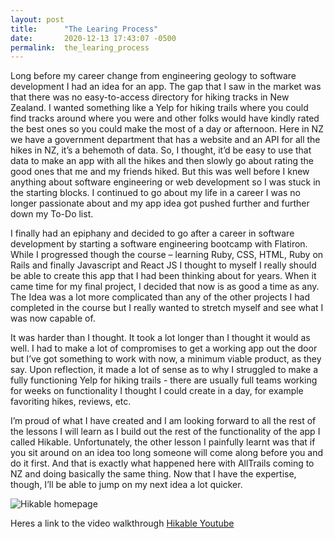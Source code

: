 ```yaml
---
layout: post
title:      "The Learing Process"
date:       2020-12-13 17:43:07 -0500
permalink:  the_learing_process
---
```



Long before my career change from engineering geology to software development I had an idea for an app. The gap that I saw in the market was that there was no easy-to-access directory for hiking tracks in New Zealand. I wanted something like a Yelp for hiking trails where you could find tracks around where you were and other folks would have kindly rated the best ones so you could make the most of a day or afternoon. Here in NZ we have a government department that has a website and an API for all the hikes in NZ, it’s a behemoth of data. So, I thought, it’d be easy to use that data to make an app with all the hikes and then slowly go about rating the good ones that me and my friends hiked. But this was well before I knew anything about software engineering or web development so I was stuck in the starting blocks. I continued to go about my life in a career I was no longer passionate about and my app idea got pushed further and further down my To-Do list.

I finally had an epiphany and decided to go after a career in software development by starting a software engineering bootcamp with Flatiron. While I progressed though the course – learning Ruby, CSS, HTML, Ruby on Rails and finally Javascript and React JS I thought to myself I really should be able to create this app that I had been thinking about for years. When it came time for my final project, I decided that now is as good a time as any. The Idea was a lot more complicated than any of the other projects I had completed in the course but I really wanted to stretch myself and see what I was now capable of.

It was harder than I thought. It took a lot longer than I thought it would as well. I had to make a lot of compromises to get a working app out the door but I’ve got something to work with now, a minimum viable product, as they say. Upon reflection, it made a lot of sense as to why I struggled to make a fully functioning Yelp for hiking trails - there are usually full teams working for weeks on functionality I thought I could create in a day, for example favoriting hikes, reviews, etc. 

I’m proud of what I have created and I am looking forward to all the rest of the lessons I will learn as I build out the rest of the functionality of the app I called Hikable. Unfortunately, the other lesson I painfully learnt was that if you sit around on an idea too long someone will come along before you and do it first. And that is exactly what happened here with AllTrails coming to NZ and doing basically the same thing. Now that I have the expertise, though, I’ll be able to jump on my next idea a lot quicker.

![Hikable homepage](https://i.imgur.com/XoF6twG.jpg)

Heres a link to the video walkthrough [Hikable Youtube](https://youtu.be/1pg9a1te-74)
